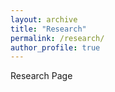 ```yaml
---
layout: archive
title: "Research"
permalink: /research/
author_profile: true
---
```


Research Page
